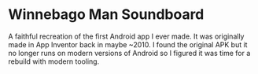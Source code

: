 # Winnebago Man Soundboard

A faithful recreation of the first Android app I ever made. It was originally made in App Inventor 
back in maybe ~2010. I found the original APK but it no longer runs on modern versions of Android so
I figured it was time for a rebuild with modern tooling.